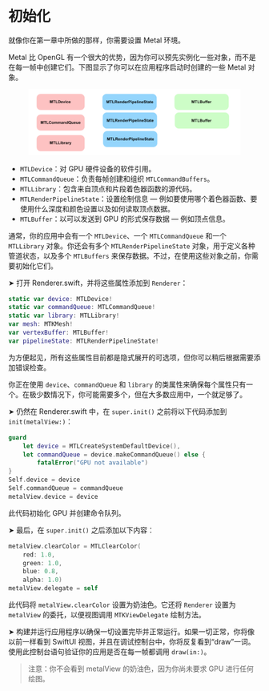 # 初始化

就像你在第一章中所做的那样，你需要设置 Metal 环境。

Metal 比 OpenGL 有一个很大的优势，因为你可以预先实例化一些对象，而不是在每一帧中创建它们。下图显示了你可以在应用程序启动时创建的一些 Metal 对象。

<figure><img src="../../../.gitbook/assets/image (23).png" alt=""><figcaption></figcaption></figure>

* `MTLDevice`：对 GPU 硬件设备的软件引用。
* `MTLCommandQueue`：负责每帧创建和组织 `MTLCommandBuffers`。
* `MTLLibrary`：包含来自顶点和片段着色器函数的源代码。
* `MTLRenderPipelineState`：设置绘制信息 — 例如要使用哪个着色器函数、要使用什么深度和颜色设置以及如何读取顶点数据。
* `MTLBuffer`：以可以发送到 GPU 的形式保存数据 — 例如顶点信息。

通常，你的应用中会有一个 `MTLDevice`、一个 `MTLCommandQueue` 和一个 `MTLLibrary` 对象。你还会有多个 `MTLRenderPipelineState` 对象，用于定义各种管道状态，以及多个 `MTLBuffers` 来保存数据。不过，在使用这些对象之前，你需要初始化它们。

➤ 打开 Renderer.swift，并将这些属性添加到 `Renderer`：

```swift
static var device: MTLDevice!
static var commandQueue: MTLCommandQueue!
static var library: MTLLibrary!
var mesh: MTKMesh!
var vertexBuffer: MTLBuffer!
var pipelineState: MTLRenderPipelineState!
```

为方便起见，所有这些属性目前都是隐式展开的可选项，但你可以稍后根据需要添加错误检查。

你正在使用 `device`、`commandQueue` 和 `library` 的类属性来确保每个属性只有一个。在极少数情况下，你可能需要多个，但在大多数应用中，一个就足够了。

➤ 仍然在 Renderer.swift 中，在 `super.init()` 之前将以下代码添加到 `init(metalView:)`：

```swift
guard
    let device = MTLCreateSystemDefaultDevice(),
    let commandQueue = device.makeCommandQueue() else {
        fatalError("GPU not available")
}
Self.device = device
Self.commandQueue = commandQueue
metalView.device = device
```

此代码初始化 GPU 并创建命令队列。

➤ 最后，在 `super.init()` 之后添加以下内容：

```swift
metalView.clearColor = MTLClearColor(
    red: 1.0,
    green: 1.0,
    blue: 0.8,
    alpha: 1.0)
metalView.delegate = self
```

此代码将 `metalView.clearColor` 设置为奶油色。它还将 `Renderer` 设置为 `metalView` 的委托，以便视图调用 `MTKViewDelegate` 绘制方法。

➤ 构建并运行应用程序以确保一切设置完毕并正常运行。如果一切正常，你将像以前一样看到 SwiftUI 视图，并且在调试控制台中，你将反复看到“draw”一词。使用此控制台语句验证你的应用是否在每一帧都调用 `draw(in:)`。

> 注意：你不会看到 metalView 的奶油色，因为你尚未要求 GPU 进行任何绘图。

